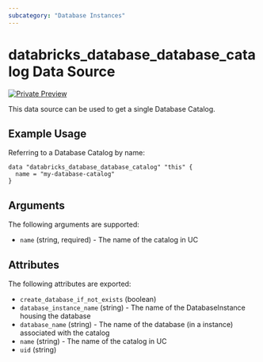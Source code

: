 ```yaml
---
subcategory: "Database Instances"
---
```

# databricks_database_database_catalog Data Source
[![Private Preview](https://img.shields.io/badge/Release_Stage-Private_Preview-blueviolet)](https://docs.databricks.com/aws/en/release-notes/release-types)

This data source can be used to get a single Database Catalog.


## Example Usage
Referring to a Database Catalog by name:

```hcl
data "databricks_database_database_catalog" "this" {
  name = "my-database-catalog"
}
```


## Arguments
The following arguments are supported:
* `name` (string, required) - The name of the catalog in UC

## Attributes
The following attributes are exported:
* `create_database_if_not_exists` (boolean)
* `database_instance_name` (string) - The name of the DatabaseInstance housing the database
* `database_name` (string) - The name of the database (in a instance) associated with the catalog
* `name` (string) - The name of the catalog in UC
* `uid` (string)